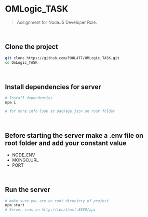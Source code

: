 # OMLogic_TASK

> Assignment for NodeJS Developer Role.

<br >

## Clone the project

```bash
git clone https://github.com/POOL4T7/OMLogic_TASK.git
cd OmLogic_TASK
```

<br>

## Install dependencies for server

```bash
# Install dependencies
npm i

# for more info look at package.json on root folder
```

<br>

## Before starting the server make a .env file on root folder and add your constant value

- NODE_ENV
- MONGO_URL
- PORT

<br>

## Run the server

```bash
# make sure you are on root directory of project
npm start
# Server runs on http://localhost:8080/api

```
